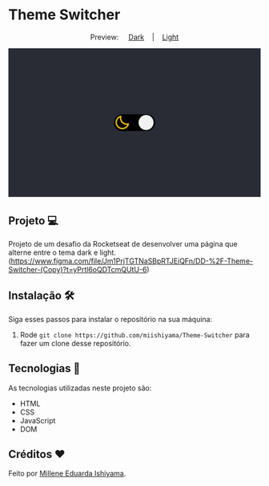 # Theme Switcher

<p align="center">
  Preview:
    &nbsp;&nbsp;&nbsp;
  <a href="./preview/Dark">Dark</a>
    &nbsp;&nbsp;&nbsp;|&nbsp;&nbsp;&nbsp;
  <a href="./preview/Light">Light</a>
</p>

![preview](./preview/Dark/Theme-Switcher-Dark.png)

## Projeto 💻
Projeto de um desafio da Rocketseat de desenvolver uma página que alterne entre o tema dark e light. <br>
(https://www.figma.com/file/Jm1PrjTGTNaSBpRTJEiQFn/DD-%2F-Theme-Switcher-(Copy)?t=yPrtl6oQDTcmQUtU-6)

## Instalação 🛠
Siga esses passos para instalar o repositório na sua máquina:
1. Rode `git clone https://github.com/miishiyama/Theme-Switcher` para fazer um clone desse repositório.

## Tecnologias 🚀
As tecnologias utilizadas neste projeto são:
- HTML
- CSS
- JavaScript
- DOM

## Créditos ❤️
Feito por [Millene Eduarda Ishiyama](https://github.com/miishiyama/).
